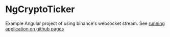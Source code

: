 # NgCryptoTicker

Example Angular project of using binance's websocket stream.
See [running application on github pages](https://bnuyts.github.io/ng-crypto-ticker/)
